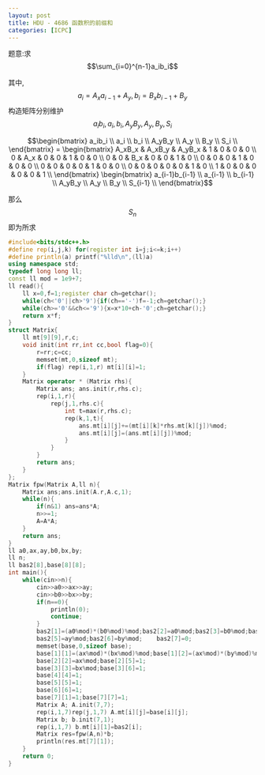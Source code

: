 ```yaml
---
layout: post
title: HDU - 4686 函数积的前缀和
categories: [ICPC]
---
```


题意:求$$\sum_{i=0}^{n-1}a_ib_i$$
<!--more-->

其中,$$a_i=A_xa_{i-1}+A_y,b_i=B_xb_{i-1}+B_y$$
构造矩阵分别维护$$a_ib_i,a_i,b_i,A_yB_y,A_y,B_y,S_i$$

$$\begin{bmatrix}
a_ib_i \\ a_i \\ b_i \\ A_yB_y \\ A_y \\ B_y \\ S_i \\ \end{bmatrix} = \begin{bmatrix}
A_xB_x & A_xB_y & A_yB_x & 1 & 0 & 0 & 0 \\
0 & A_x & 0 & 0 & 1 & 0 & 0 \\
0 & 0 & B_x & 0 & 0 & 1 & 0 \\
0 & 0 & 0 & 1 & 0 & 0 & 0 \\
0 & 0 & 0 & 0 & 1 & 0 & 0 \\
0 & 0 & 0 & 0 & 0 & 1 & 0 \\
1 & 0 & 0 & 0 & 0 & 0 & 1 \\
\end{bmatrix} \begin{bmatrix}
a_{i-1}b_{i-1} \\ a_{i-1} \\ b_{i-1} \\ A_yB_y \\ A_y \\ B_y \\ S_{i-1} \\
\end{bmatrix}$$

那么$$S_n$$即为所求

```C++
#include<bits/stdc++.h>
#define rep(i,j,k) for(register int i=j;i<=k;i++)
#define println(a) printf("%lld\n",(ll)a)
using namespace std;
typedef long long ll;
const ll mod = 1e9+7;
ll read(){
    ll x=0,f=1;register char ch=getchar();
    while(ch<'0'||ch>'9'){if(ch=='-')f=-1;ch=getchar();}
    while(ch>='0'&&ch<='9'){x=x*10+ch-'0';ch=getchar();}
    return x*f;
}
struct Matrix{
    ll mt[9][9],r,c;
    void init(int rr,int cc,bool flag=0){
        r=rr;c=cc;
        memset(mt,0,sizeof mt);
        if(flag) rep(i,1,r) mt[i][i]=1;
    }
    Matrix operator * (Matrix rhs){
        Matrix ans; ans.init(r,rhs.c);
        rep(i,1,r){
            rep(j,1,rhs.c){
                int t=max(r,rhs.c);
                rep(k,1,t){
                    ans.mt[i][j]+=(mt[i][k]*rhs.mt[k][j])%mod;
                    ans.mt[i][j]=(ans.mt[i][j])%mod;
                }
            }
        }
        return ans;
    }
};
Matrix fpw(Matrix A,ll n){
    Matrix ans;ans.init(A.r,A.c,1);
    while(n){
        if(n&1) ans=ans*A;
        n>>=1;
        A=A*A;
    }
    return ans;
}
ll a0,ax,ay,b0,bx,by;
ll n;
ll bas2[8],base[8][8];
int main(){
	while(cin>>n){
		cin>>a0>>ax>>ay;
		cin>>b0>>bx>>by;
		if(n==0){
			println(0);
			continue;
		}
		bas2[1]=(a0%mod)*(b0%mod)%mod;bas2[2]=a0%mod;bas2[3]=b0%mod;bas2[4]=(ay%mod)*(by%mod)%mod;
		bas2[5]=ay%mod;bas2[6]=by%mod;    bas2[7]=0;
		memset(base,0,sizeof base);
		base[1][1]=(ax%mod)*(bx%mod)%mod;base[1][2]=(ax%mod)*(by%mod)%mod;base[1][3]=(ay%mod)*(bx%mod)%mod;base[1][4]=1;
		base[2][2]=ax%mod;base[2][5]=1;
		base[3][3]=bx%mod;base[3][6]=1;
		base[4][4]=1;
		base[5][5]=1;
		base[6][6]=1;
		base[7][1]=1;base[7][7]=1;
		Matrix A; A.init(7,7);
		rep(i,1,7)rep(j,1,7) A.mt[i][j]=base[i][j];
		Matrix b; b.init(7,1);
		rep(i,1,7) b.mt[i][1]=bas2[i];
		Matrix res=fpw(A,n)*b;
		println(res.mt[7][1]);
	}
	return 0;
}
```
